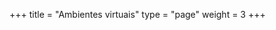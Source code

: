 +++
  title = "Ambientes virtuais"
  type = "page"
  weight = 3
+++

<!-- # Ambientes virtuais

```powershell
pip install virtualenv
```

![alt text](image.png) -->
